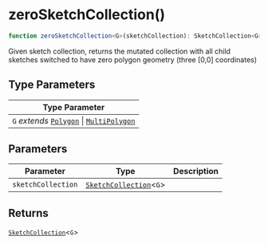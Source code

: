 # zeroSketchCollection()

```ts
function zeroSketchCollection<G>(sketchCollection): SketchCollection<G>
```

Given sketch collection, returns the mutated collection with all child sketches switched to have zero polygon geometry (three [0,0] coordinates)

## Type Parameters

| Type Parameter |
| ------ |
| `G` *extends* [`Polygon`](../interfaces/Polygon.md) \| [`MultiPolygon`](../interfaces/MultiPolygon.md) |

## Parameters

| Parameter | Type | Description |
| ------ | ------ | ------ |
| `sketchCollection` | [`SketchCollection`](../interfaces/SketchCollection.md)\<`G`\> |  |

## Returns

[`SketchCollection`](../interfaces/SketchCollection.md)\<`G`\>
